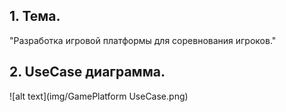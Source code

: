 ## 1. Тема.
"Разработка игровой платформы для соревнования игроков."

## 2. UseCase диаграмма.
![alt text](img/GamePlatform UseCase.png)
